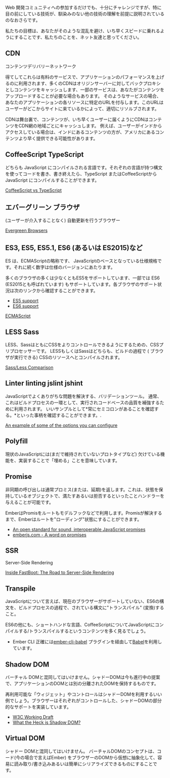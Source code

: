 Web 開発コミュニティへの参加するだけでも、十分にチャレンジですが、特に目の前にしている技術が、馴染みのない他の技術の理解を前提に説明されているのなおさらです。

私たちの目標は、あなたがそのような混乱を避け、いち早くスピードに乗れるようにすることです、私たちのことを、ネット友達と思ってください。

## CDN

コンテンツデリバリーネットワーク

得てしてこれらは有料のサービスで、アプリケーションのパフォーマンスを上げるのに利用されます、多くのCDNはオリジンサーバーに対してバックプロキシとしコンテンツをキャッシュします、一部のサービスは、あなたがコンテンツをアップロードすることが必要な場合もあります。 そのようなサービスの場合、あなたのアプリケーションの各リソースに特定のURLを付与します。このURLはユーザーがどこからサイトに来ているかによって、適切にリソルブされます。

CDNは舞台裏で、コンテンツが、いち早くユーザーに届くようにCDNはコンテンツをCDN網の地域ごとにキャッシュします。 例えば、ユーザーがインドからアクセスしている場合は、インドにあるコンテンツの方が、アメリカにあるコンテンツより早く提供できる可能性があります。

## CoffeeScript TypeScript

どちらも JavaScript にコンパイルされる言語です。それぞれの言語が持つ構文を使ってコードを書き、書き終えたら、TypeScript またはCoffeeScriptからJavaScript にコンパイルすることができます。

[CoffeeScript vs TypeScript](http://www.stoutsystems.com/articles/coffeescript-versus-typescript/)

## エバーグリーン ブラウザ

(ユーザーが介入することなく) 自動更新を行うブラウザー

[Evergreen Browsers](http://tomdale.net/2013/05/evergreen-browsers/)

## ES3, ES5, ES5.1, ES6 (あるいは ES2015)など

ES は、ECMAScriptの略称です、 JavaScriptのベースとなっている仕様規格です。それに続く数字は仕様のバージョンにあたります。

多くのブラウザの多くは少なくともES5をサポートしています、一部では ES6 (ES2015とも呼ばれています) もサポートしています。各ブラウザのサポート状況は次のリンクから確認することができます。

* [ES5 support](http://kangax.github.io/compat-table/es5/)
* [ES6 support](http://kangax.github.io/compat-table/es6/)

[ECMAScript](https://en.wikipedia.org/wiki/ECMAScript)

## LESS Sass

LESS、SassはともにCSSをよりコントロールできるようにするための、CSSプリプロセッサーです。 LESSもしくはSassはどちらも、ビルドの過程で ( ブラウザが実行できる) CSSのリソースへとコンパイルされます。

[Sass/Less Comparison](https://gist.github.com/chriseppstein/674726)

## Linter linting jslint jshint

JavaScriptでよくありがちな問題を解決する、バリデーションツール。 通常、これはビルドプロセスの一環として、実行されコードベースの品質を補強するために利用されます。 いいサンプルとして*常にセミコロンがあることを確認する。*といった事柄を確認することができます。.

[An example of some of the options you can configure](http://jshint.com/docs/options/)

## Polyfill

現状のJavaScriptには(まだで維持されていないプロトタイプなど) 欠けている機能を、実装することで「埋める」ことを意味しています。

## Promise

非同期の呼び出しは通常プロミス(または、延期)を返します。これは、状態を保持しているオブジェクトで、満たすあるいは拒否するといったことハンドラーを与えることが可能です。

EmberはPromisをルートもモデルフックなどで利用します。Promisが解決するまで、Emberはルートを"ローディング"状態にすることができます。

* [An open standard for sound, interoperable JavaScript promises](https://promisesaplus.com/)
* [emberjs.com - A word on promises](http://emberjs.com/guides/routing/asynchronous-routing/#toc_a-word-on-promises)

## SSR

Server-Side Rendering

[Inside FastBoot: The Road to Server-Side Rendering](http://emberjs.com/blog/2014/12/22/inside-fastboot-the-road-to-server-side-rendering.html)

## Transpile

JavaScriptについて言えば、現在のブラウザーがサポートしていない、ES6の構文を、ビルドプロセスの過程で、されている構文に"トランスパイル" (変換)すること。

ES6の他にも、ショートハンドな言語、CoffeeScriptについてJavaScriptにコンパイルする/トランスパイルするというコンテンツを多く見るでしょう。

* Ember CLI 正確には[ember-cli-babel](https://github.com/babel/ember-cli-babel) プラグインを経由して[Babel](https://babeljs.io/)を利用しています。

## Shadow DOM

バーチャル DOMと混同してはいけません。シャドーDOMは今も進行中の提案で、アプリケーションのDOMとは別の分離されたDOMを保持するものです。

再利用可能な「ウィジェット」やコントロールはシャドーDOMを利用するいい例でしょう。ブラウザーはそれぞれがコントロールした、シャドーDOMの部分的なサポートを実装しています。

* [W3C Working Draft](http://www.w3.org/TR/shadow-dom/)
* [What the Heck is Shadow DOM?](http://glazkov.com/2011/01/14/what-the-heck-is-shadow-dom/)

## Virtual DOM

シャドー DOMと混同してはいけません。 バーチャルDOMのコンセプトは、コード(今の場合で言えばEmber) をブラウザーのDOMから仮想に抽象化して、容易に読み取り/書き込みあるいは簡単にシリアライズできるものにすることです。